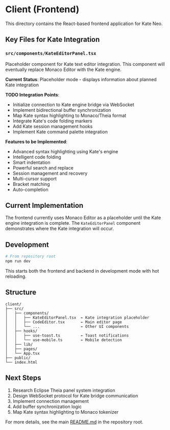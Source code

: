 # Client (Frontend)

This directory contains the React-based frontend application for Kate Neo.

## Key Files for Kate Integration

### `src/components/KateEditorPanel.tsx`
Placeholder component for Kate text editor integration. This component will eventually replace Monaco Editor with the Kate engine.

**Current Status**: Placeholder mode - displays information about planned Kate integration

**TODO Integration Points**:
- Initialize connection to Kate engine bridge via WebSocket
- Implement bidirectional buffer synchronization
- Map Kate syntax highlighting to Monaco/Theia format
- Integrate Kate's code folding markers
- Add Kate session management hooks
- Implement Kate command palette integration

**Features to be Implemented**:
- Advanced syntax highlighting using Kate's engine
- Intelligent code folding
- Smart indentation
- Powerful search and replace
- Session management and recovery
- Multi-cursor support
- Bracket matching
- Auto-completion

## Current Implementation

The frontend currently uses Monaco Editor as a placeholder until the Kate engine integration is complete. The `KateEditorPanel` component demonstrates where the Kate integration will occur.

## Development

```bash
# From repository root
npm run dev
```

This starts both the frontend and backend in development mode with hot reloading.

## Structure

```
client/
├── src/
│   ├── components/
│   │   ├── KateEditorPanel.tsx  ← Kate integration placeholder
│   │   ├── CodeEditor.tsx       ← Main editor page
│   │   └── ...                  ← Other UI components
│   ├── hooks/
│   │   ├── use-toast.ts         ← Toast notifications
│   │   └── use-mobile.ts        ← Mobile detection
│   ├── lib/
│   ├── pages/
│   └── App.tsx
├── public/
└── index.html
```

## Next Steps

1. Research Eclipse Theia panel system integration
2. Design WebSocket protocol for Kate bridge communication
3. Implement connection management
4. Add buffer synchronization logic
5. Map Kate syntax highlighting to Monaco tokenizer

For more details, see the main [README.md](../README.md) in the repository root.
